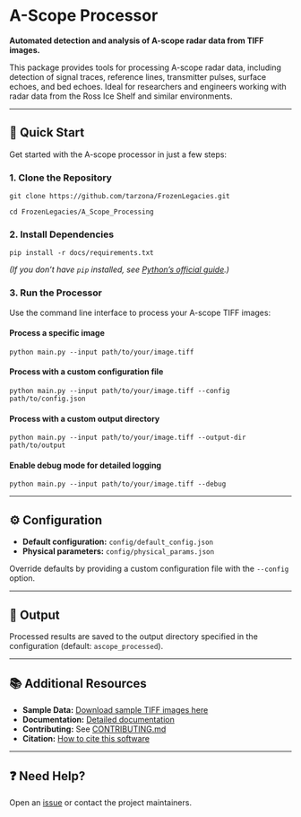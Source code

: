 # A-Scope Processor

**Automated detection and analysis of A-scope radar data from TIFF images.**

This package provides tools for processing A-scope radar data, including detection of signal traces, reference lines, transmitter pulses, surface echoes, and bed echoes. Ideal for researchers and engineers working with radar data from the Ross Ice Shelf and similar environments.

---

## 🚀 Quick Start

Get started with the A-scope processor in just a few steps:

### 1. Clone the Repository

`git clone https://github.com/tarzona/FrozenLegacies.git`

`cd FrozenLegacies/A_Scope_Processing`


### 2. Install Dependencies

`pip install -r docs/requirements.txt`

*(If you don’t have `pip` installed, see [Python’s official guide](https://pip.pypa.io/en/stable/installation/).)*

### 3. Run the Processor

Use the command line interface to process your A-scope TIFF images:
#### Process a specific image

`python main.py --input path/to/your/image.tiff`

#### Process with a custom configuration file

`python main.py --input path/to/your/image.tiff --config path/to/config.json`

#### Process with a custom output directory

`python main.py --input path/to/your/image.tiff --output-dir path/to/output`

#### Enable debug mode for detailed logging

`python main.py --input path/to/your/image.tiff --debug`


---

## ⚙️ Configuration

- **Default configuration:** `config/default_config.json`
- **Physical parameters:** `config/physical_params.json`

Override defaults by providing a custom configuration file with the `--config` option.

---

## 📂 Output

Processed results are saved to the output directory specified in the configuration (default: `ascope_processed`).

---

## 📚 Additional Resources

- **Sample Data:** [Download sample TIFF images here](#)
- **Documentation:** [Detailed documentation](#)
- **Contributing:** See [CONTRIBUTING.md](CONTRIBUTING.md)
- **Citation:** [How to cite this software](#)

---

## ❓ Need Help?

Open an [issue](https://github.com/tarzona/FrozenLegacies/issues) or contact the project maintainers.




